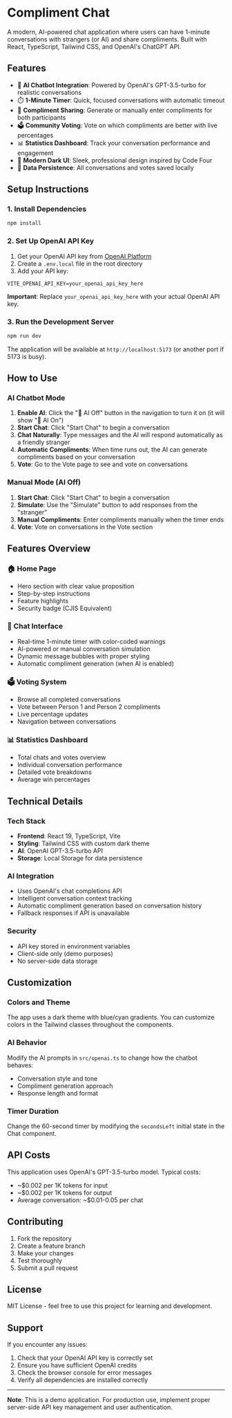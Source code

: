 # Compliment Chat

A modern, AI-powered chat application where users can have 1-minute conversations with strangers (or AI) and share compliments. Built with React, TypeScript, Tailwind CSS, and OpenAI's ChatGPT API.

## Features

- 🤖 **AI Chatbot Integration**: Powered by OpenAI's GPT-3.5-turbo for realistic conversations
- ⏱️ **1-Minute Timer**: Quick, focused conversations with automatic timeout
- 💝 **Compliment Sharing**: Generate or manually enter compliments for both participants
- 🗳️ **Community Voting**: Vote on which compliments are better with live percentages
- 📊 **Statistics Dashboard**: Track your conversation performance and engagement
- 🎨 **Modern Dark UI**: Sleek, professional design inspired by Code Four
- 💾 **Data Persistence**: All conversations and votes saved locally

## Setup Instructions

### 1. Install Dependencies

```bash
npm install
```

### 2. Set Up OpenAI API Key

1. Get your OpenAI API key from [OpenAI Platform](https://platform.openai.com/api-keys)
2. Create a `.env.local` file in the root directory
3. Add your API key:

```env
VITE_OPENAI_API_KEY=your_openai_api_key_here
```

**Important**: Replace `your_openai_api_key_here` with your actual OpenAI API key.

### 3. Run the Development Server

```bash
npm run dev
```

The application will be available at `http://localhost:5173` (or another port if 5173 is busy).

## How to Use

### AI Chatbot Mode

1. **Enable AI**: Click the "🤖 AI Off" button in the navigation to turn it on (it will show "🤖 AI On")
2. **Start Chat**: Click "Start Chat" to begin a conversation
3. **Chat Naturally**: Type messages and the AI will respond automatically as a friendly stranger
4. **Automatic Compliments**: When time runs out, the AI can generate compliments based on your conversation
5. **Vote**: Go to the Vote page to see and vote on conversations

### Manual Mode (AI Off)

1. **Start Chat**: Click "Start Chat" to begin a conversation
2. **Simulate**: Use the "Simulate" button to add responses from the "stranger"
3. **Manual Compliments**: Enter compliments manually when the timer ends
4. **Vote**: Vote on conversations in the Vote section

## Features Overview

### 🏠 Home Page
- Hero section with clear value proposition
- Step-by-step instructions
- Feature highlights
- Security badge (CJIS Equivalent)

### 💬 Chat Interface
- Real-time 1-minute timer with color-coded warnings
- AI-powered or manual conversation simulation
- Dynamic message bubbles with proper styling
- Automatic compliment generation (when AI is enabled)

### 🗳️ Voting System
- Browse all completed conversations
- Vote between Person 1 and Person 2 compliments
- Live percentage updates
- Navigation between conversations

### 📊 Statistics Dashboard
- Total chats and votes overview
- Individual conversation performance
- Detailed vote breakdowns
- Average win percentages

## Technical Details

### Tech Stack
- **Frontend**: React 19, TypeScript, Vite
- **Styling**: Tailwind CSS with custom dark theme
- **AI**: OpenAI GPT-3.5-turbo API
- **Storage**: Local Storage for data persistence

### AI Integration
- Uses OpenAI's chat completions API
- Intelligent conversation context tracking
- Automatic compliment generation based on conversation history
- Fallback responses if API is unavailable

### Security
- API key stored in environment variables
- Client-side only (demo purposes)
- No server-side data storage

## Customization

### Colors and Theme
The app uses a dark theme with blue/cyan gradients. You can customize colors in the Tailwind classes throughout the components.

### AI Behavior
Modify the AI prompts in `src/openai.ts` to change how the chatbot behaves:
- Conversation style and tone
- Compliment generation approach
- Response length and format

### Timer Duration
Change the 60-second timer by modifying the `secondsLeft` initial state in the Chat component.

## API Costs

This application uses OpenAI's GPT-3.5-turbo model. Typical costs:
- ~$0.002 per 1K tokens for input
- ~$0.002 per 1K tokens for output
- Average conversation: ~$0.01-0.05 per chat

## Contributing

1. Fork the repository
2. Create a feature branch
3. Make your changes
4. Test thoroughly
5. Submit a pull request

## License

MIT License - feel free to use this project for learning and development.

## Support

If you encounter any issues:
1. Check that your OpenAI API key is correctly set
2. Ensure you have sufficient OpenAI credits
3. Check the browser console for error messages
4. Verify all dependencies are installed correctly

---

**Note**: This is a demo application. For production use, implement proper server-side API key management and user authentication.